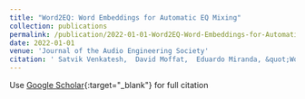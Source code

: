 ```yaml
---
title: "Word2EQ: Word Embeddings for Automatic EQ Mixing"
collection: publications
permalink: /publication/2022-01-01-Word2EQ-Word-Embeddings-for-Automatic-EQ-Mixing
date: 2022-01-01
venue: 'Journal of the Audio Engineering Society'
citation: ' Satvik Venkatesh,  David Moffat,  Eduardo Miranda, &quot;Word2EQ: Word Embeddings for Automatic EQ Mixing.&quot; Journal of the Audio Engineering Society, 2022.'
---
```

Use [Google Scholar](https://scholar.google.com/scholar?q=Word2EQ:+Word+Embeddings+for+Automatic+EQ+Mixing){:target="_blank"} for full citation